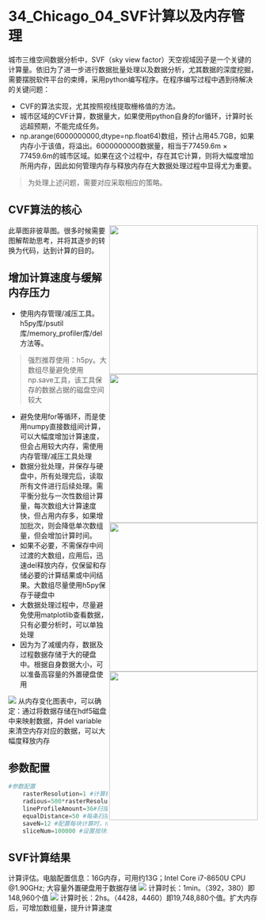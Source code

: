 # 34_Chicago_04_SVF计算以及内存管理
城市三维空间数据分析中，SVF（sky view factor）天空视域因子是一个关键的计算量。依旧为了进一步进行数据批量处理以及数据分析，尤其数据的深度挖掘，需要摆脱软件平台的束缚，采用python编写程序。在程序编写过程中遇到待解决的关键问题：
* CVF的算法实现，尤其按照视线提取栅格值的方法。
* 城市区域的CVF计算，数据量大，如果使用python自身的for循环，计算时长远超预期，不能完成任务。
* np.arange(6000000000,dtype=np.float64)数组，预计占用45.7GB，如果内存小于该值，将溢出。6000000000数据量，相当于77459.6m × 77459.6m的城市区域。如果在这个过程中，存在其它计算，则将大幅度增加所用内存，因此如何管理内存与释放内存在大数据处理过程中显得尤为重要。

> 为处理上述问题，需要对应采取相应的策略。
## CVF算法的核心
<img src="https://github.com/richieBao/python-urbanPlanning/blob/master/images/34_01.jpg" width="300" align="right">
<img src="https://github.com/richieBao/python-urbanPlanning/blob/master/images/34_02.jpg" width="300" align="right">
此草图非彼草图。很多时候需要图解帮助思考，并将其逐步的转换为代码，达到计算的目的。
<img src="https://github.com/richieBao/python-urbanPlanning/blob/master/images/34_03.png" width="300" align="right">
<img src="https://github.com/richieBao/python-urbanPlanning/blob/master/images/34_04.png" width="300" align="right">

## 增加计算速度与缓解内存压力
* 使用内存管理/减压工具。h5py库/psutil库/memory_profiler库/del 方法等。
> 强烈推荐使用：h5py。大数组尽量避免使用np.save工具，该工具保存的数据占据的磁盘空间较大
* 避免使用for等循环，而是使用numpy直接数组间计算，可以大幅度增加计算速度，但会占用较大内存，需使用内存管理/减压工具处理
* 数据分批处理，并保存与硬盘中，所有处理完后，读取所有文件进行后续处理。需平衡分批与一次性数组计算量，每次数组大计算速度快，但占用内存多，如果增加批次，则会降低单次数组量，但会增加计算时间。
* 如果不必要，不需保存中间过渡的大数组，应用后，迅速del释放内存，仅保留和存储必要的计算结果或中间结果。大数组尽量使用h5py保存于硬盘中
* 大数据处理过程中，尽量避免使用matplotlib查看数据，只有必要分析时，可以单独处理
* 因为为了减缓内存，数据及过程数据存储于大的硬盘中。根据自身数据大小，可以准备高容量的外置硬盘使用

![](https://github.com/richieBao/python-urbanPlanning/blob/master/images/34_05.png)
从内存变化图表中，可以确定：通过将数据存储在hdf5磁盘中来映射数据，并del variable来清空内存对应的数据，可以大幅度释放内存

## 参数配置
```python
#参数配置        
    rasterResolution=1 #计算栅格的分辨率    
    radious=500*rasterResolution #扫描半径
    lineProfileAmount=36#扫描截面数量
    equalDistance=50 #每条扫描线的等分数量     
    saveN=12 #配置每块计算时，numpy数组一次性计算量，数值越大，单次数组计算量越小，单次计算占用内存越小。numpy 数组大小在1，000，000量时，内存16G，测试达到最大，如果超过该量值，则需要增加该参数值，即降低单次数组的大小。
    sliceNum=100000 #设置按块读取时，每一块的大小，即0轴的数量。默认为100000，值越大，占用内存量越大。需要根据自身内存大小配置该值
```

## SVF计算结果
计算评估。电脑配置信息：16G内存，可用约13G；Intel Core i7-8650U CPU @1.90GHz; 大容量外置硬盘用于数据存储
![](https://github.com/richieBao/python-urbanPlanning/blob/master/images/34_06.jpg)
计算时长：1min。（392，380）即148,960个值
![](https://github.com/richieBao/python-urbanPlanning/blob/master/images/34_07.jpg)
计算时长：2hs。（4428，4460）即19,748,880个值。扩大内存后，可增加数组量，提升计算速度
